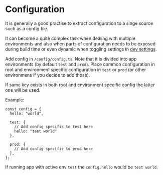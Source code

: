 # Configuration

It is generally a good practise to extract configuration to a singe source such as a config file.

It can become a quite complex task when dealing with multiple environments and also when parts of configuration needs
to be exposed during build time or even dynamic when toggling settings in [dev settings](dev-settings.md).

Add config in `/config/config.ts`. Note that it is divided into app environments (by default `test` and `prod`).
Place common configuration in root and environment specific configuration in `test` or `prod` (or other environmens if you decide to add those).

If same key exists in both root and environment specific config the latter one will be used.

Example:

```
const config = {
  hello: "world",

  test: {
    // Add config specific to test here
    hello: "test world"
  },

  prod: {
    // Add config specific to prod here
  },
};

```

If running app with active env `test` the `config.hello` would be `test world`.
